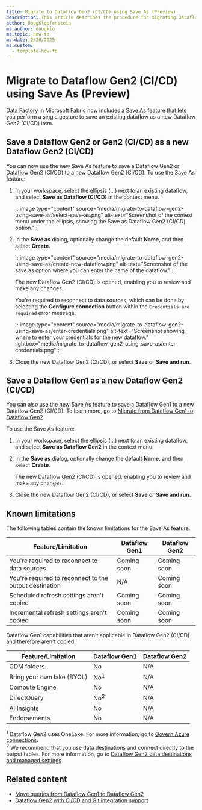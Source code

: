 ```yaml
---
title: Migrate to Dataflow Gen2 (CI/CD) using Save As (Preview)
description: This article describes the procedure for migrating Dataflow Gen1, Dataflow Gen2, and Dataflow Gen2 (CI/CD) to Dataflow Gen2 (CI/CD) in Data Factory.
author: DougKlopfenstein
ms.author: dougklo
ms.topic: how-to
ms.date: 2/20/2025
ms.custom:
  - template-how-to
---
```


# Migrate to Dataflow Gen2 (CI/CD) using Save As (Preview)

Data Factory in Microsoft Fabric now includes a Save As feature that lets you perform a single gesture to save an existing dataflow as a new Dataflow Gen2 (CI/CD) item.

## Save a Dataflow Gen2 or Gen2 (CI/CD) as a new Dataflow Gen2 (CI/CD)

You can now use the new Save As feature to save a Dataflow Gen2 or Dataflow Gen2 (CI/CD) to a new Dataflow Gen2 (CI/CD). To use the Save As feature:

1. In your workspace, select the ellipsis (...) next to an existing dataflow, and select **Save as Dataflow (CI/CD)** in the context menu.

   :::image type="content" source="media/migrate-to-dataflow-gen2-using-save-as/select-save-as.png" alt-text="Screenshot of the context menu under the ellipsis, showing the Save as Dataflow Gen2 (CI/CD) option.":::

2. In the **Save as** dialog, optionally change the default **Name**, and then select **Create**.

   :::image type="content" source="media/migrate-to-dataflow-gen2-using-save-as/create-new-dataflow.png" alt-text="Screenshot of the save as option where you can enter the name of the dataflow.":::

   The new Dataflow Gen2 (CI/CD) is opened, enabling you to review and make any changes.

   You're required to reconnect to data sources, which can be done by selecting the **Configure connection** button within the `Credentials are required` error message.

   :::image type="content" source="media/migrate-to-dataflow-gen2-using-save-as/enter-credentials.png" alt-text="Screenshot showing where to enter your credentials for the new dataflow." lightbox="media/migrate-to-dataflow-gen2-using-save-as/enter-credentials.png":::

3. Close the new Dataflow Gen2 (CI/CD), or select **Save** or **Save and run**.

## Save a Dataflow Gen1 as a new Dataflow Gen2 (CI/CD)

You can also use the new Save As feature to save a Dataflow Gen1 to a new Dataflow Gen2 (CI/CD). To learn more, go to [Migrate from Dataflow Gen1 to Dataflow Gen2](dataflow-gen2-migrate-from-dataflow-gen1.md).  

To use the Save As feature:

1. In your workspace, select the ellipsis (...) next to an existing dataflow, and select **Save as Dataflow Gen2** in the context menu.

2. In the **Save as** dialog, optionally change the default **Name**, and then select **Create**.

   The new Dataflow Gen2 (CI/CD) is opened, enabling you to review and make any changes.

3. Close the new Dataflow Gen2 (CI/CD), or select **Save** or **Save and run**.

## Known limitations

The following tables contain the known limitations for the Save As feature.

| Feature/Limitation | Dataflow Gen1 | Dataflow Gen2 |
| ------------------ | ------------- | ------------- |
| You're required to reconnect to data sources | Coming soon | Coming soon |
| You're required to reconnect to the output destination | N/A | Coming soon |
| Scheduled refresh settings aren't copied | Coming soon | Coming soon |
| Incremental refresh settings aren't copied |Coming soon | Coming soon |

Dataflow Gen1 capabilities that aren't applicable in Dataflow Gen2 (CI/CD) and therefore aren't copied.

| Feature/Limitation | Dataflow Gen1 | Dataflow Gen2 |
| ------------------ | ------------- | ------------- |
| CDM folders | No | N/A |
| Bring your own lake (BYOL) | No<sup>1</sup> | N/A |
| Compute Engine | No | N/A |
| DirectQuery | No<sup>2</sup> | N/A |
| AI Insights | No | N/A |
| Endorsements | No | N/A |

<sup>1</sup> Dataflow Gen2 uses OneLake. For more information, go to [Govern Azure connections](/power-bi/guidance/powerbi-implementation-planning-tenant-administration#govern-azure-connections).<br />
<sup>2</sup> We recommend that you use data destinations and connect directly to the output tables. For more information, go to [Dataflow Gen2 data destinations and managed settings](dataflow-gen2-data-destinations-and-managed-settings.md).

## Related content

* [Move queries from Dataflow Gen1 to Dataflow Gen2](move-dataflow-gen1-to-dataflow-gen2.md)
* [Dataflow Gen2 with CI/CD and Git integration support](dataflow-gen2-cicd-and-git-integration.md)

